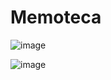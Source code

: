 # Memoteca

![image](https://github.com/ThailanDev/memoteca/assets/64813976/492d0431-1d6d-4547-87b3-99af03b83bd4)


![image](https://github.com/ThailanDev/memoteca/assets/64813976/e0288820-4213-44a6-a82e-7f5553693e60)
